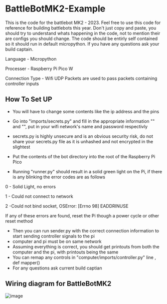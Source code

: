 # BattleBotMK2-Example
This is the code for the battlebot MK2 - 2023.
Feel free to use this code for reference for building battlebots this year. Don't just copy and paste, you should try to understand whats happening in the code, not to mention their are configs you should change. The code should be entirly self contained so it should run in default micropython. If you have any questions ask your build captain.

Language - Micropython

Processer - Raspberry Pi Pico W

Connection Type - Wifi UDP Packets are used to pass packets containing controller inputs

## How To Set UP
- You will have to change some contents like the ip address and the pins
- Go into "imports/secrets.py" and fill in the appropriate information "" and "", put in your wifi network's name and password respectivly
- secrets.py is highly unsecure and is an obvious security risk, do not share your secrets.py file as it is unhashed and not encrypted in the slightest
- Put the contents of the bot directory into the root of the Raspberry Pi Pico
  
- Running "runner.py" should result in a solid green light on the Pi, if there is any blinking the error codes are as follows
  
0 - Solid Light, no errors
  
1 - Could not connect to network

2 -Could not bind socket, OSError: [Errno 98] EADDRINUSE


If any of these errors are found, reset the Pi though a power cycle or other reset method


- Then you can run sender.py with the correct connection information to start sending controller signals to the pi
- computer and pi must be on same network
- Assuming everything is correct, you should get printouts from both the computer and the pi, with printouts being the same
- You can remap any controls in "computer/imports/controller.py" line , def mapper()
- For any questions ask current build captian

  

## Wiring diagram for BattleBotMK2

![image](https://github.com/UWST-Robotics/BattleBotMK2-Example/assets/84477153/d078c2ed-3446-4408-8608-abccd532c0d0)
